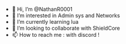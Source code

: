 - 👋 Hi, I’m @NathanR0001
- 👀 I’m interested in Admin sys and Networks
- 🌱 I’m currently learning lua
- 💞️ I’m looking to collaborate with ShieldCore
- 📫 How to reach me : with discord !

<!---
NathanR0001/NathanR0001 is a ✨ special ✨ repository because its `README.md` (this file) appears on your GitHub profile.
You can click the Preview link to take a look at your changes.
--->
